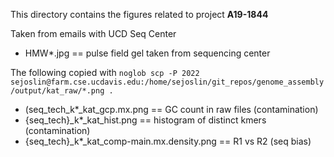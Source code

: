This directory contains the figures related to project **A19-1844**

Taken from emails with UCD Seq Center
* HMW*.jpg == pulse field gel taken from sequencing center

The following copied with `noglob scp -P 2022 sejoslin@farm.cse.ucdavis.edu:/home/sejoslin/git_repos/genome_assembly/output/kat_raw/*.png .`
* (seq_tech_k*_kat_gcp.mx.png == GC count in raw files (contamination)
* {seq_tech}_k*_kat_hist.png == histogram of distinct kmers (contamination)
* {seq_tech}_k*_kat_comp-main.mx.density.png == R1 vs R2 (seq bias)

